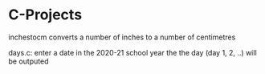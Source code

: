 # C-Projects
inchestocm converts a number of inches to a number of centimetres

days.c: enter a date in the 2020-21 school year the the day (day 1, 2, ..) will be outputed
